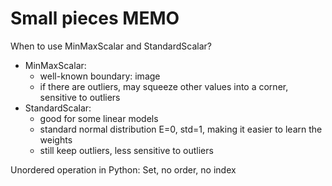 # Small pieces MEMO

When to use MinMaxScalar and StandardScalar?

* MinMaxScalar:
  * well-known boundary: image
  * if there are outliers, may squeeze other values into a corner, sensitive to outliers
* StandardScalar:
  * good for some linear models
  *  standard normal distribution E=0, std=1, making it easier to learn the weights
  * still keep outliers, less sensitive to outliers



Unordered operation in Python: Set, no order, no index
